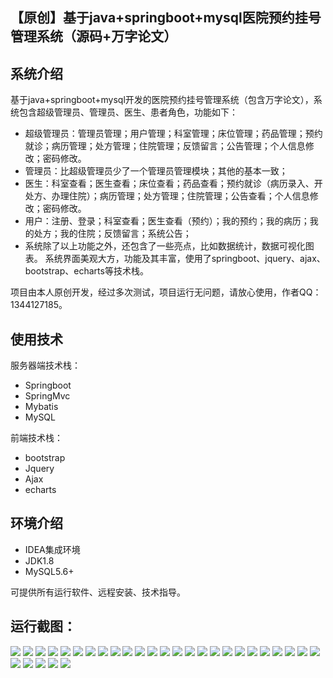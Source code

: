 ## 【原创】基于java+springboot+mysql医院预约挂号管理系统（源码+万字论文）

## 系统介绍

基于java+springboot+mysql开发的医院预约挂号管理系统（包含万字论文），系统包含超级管理员、管理员、医生、患者角色，功能如下：
- 超级管理员：管理员管理；用户管理；科室管理；床位管理；药品管理；预约就诊；病历管理；处方管理；住院管理；反馈留言；公告管理；个人信息修改；密码修改。
- 管理员：比超级管理员少了一个管理员管理模块；其他的基本一致；
- 医生：科室查看；医生查看；床位查看；药品查看；预约就诊（病历录入、开处方、办理住院）；病历管理；处方管理；住院管理；公告查看；个人信息修改；密码修改。
- 用户：注册、登录；科室查看；医生查看（预约）；我的预约；我的病历；我的处方；我的住院；反馈留言；系统公告；
- 系统除了以上功能之外，还包含了一些亮点，比如数据统计，数据可视化图表。
系统界面美观大方，功能及其丰富，使用了springboot、jquery、ajax、bootstrap、echarts等技术栈。

项目由本人原创开发，经过多次测试，项目运行无问题，请放心使用，作者QQ：1344127185。

## 使用技术

服务器端技术栈：

- Springboot
- SpringMvc
- Mybatis
- MySQL

前端技术栈：

- bootstrap
- Jquery
- Ajax
- echarts

## 环境介绍

- IDEA集成环境
- JDK1.8
- MySQL5.6+

可提供所有运行软件、远程安装、技术指导。

## 运行截图：
![](https://github.com/itcoderyhl/hospitalMgr/blob/main/images/2.png)
![](https://github.com/itcoderyhl/hospitalMgr/blob/main/images/3.png)
![](https://github.com/itcoderyhl/hospitalMgr/blob/main/images/4.png)
![](https://github.com/itcoderyhl/hospitalMgr/blob/main/images/5.png)
![](https://github.com/itcoderyhl/hospitalMgr/blob/main/images/6.png)
![](https://github.com/itcoderyhl/hospitalMgr/blob/main/images/7.png)
![](https://github.com/itcoderyhl/hospitalMgr/blob/main/images/8.png)
![](https://github.com/itcoderyhl/hospitalMgr/blob/main/images/9.png)
![](https://github.com/itcoderyhl/hospitalMgr/blob/main/images/10.png)
![](https://github.com/itcoderyhl/hospitalMgr/blob/main/images/11.png)
![](https://github.com/itcoderyhl/hospitalMgr/blob/main/images/12.png)
![](https://github.com/itcoderyhl/hospitalMgr/blob/main/images/13.png)
![](https://github.com/itcoderyhl/hospitalMgr/blob/main/images/14.png)
![](https://github.com/itcoderyhl/hospitalMgr/blob/main/images/15.png)
![](https://github.com/itcoderyhl/hospitalMgr/blob/main/images/16.png)
![](https://github.com/itcoderyhl/hospitalMgr/blob/main/images/17.png)
![](https://github.com/itcoderyhl/hospitalMgr/blob/main/images/18.png)
![](https://github.com/itcoderyhl/hospitalMgr/blob/main/images/19.png)
![](https://github.com/itcoderyhl/hospitalMgr/blob/main/images/20.png)
![](https://github.com/itcoderyhl/hospitalMgr/blob/main/images/21.png)
![](https://github.com/itcoderyhl/hospitalMgr/blob/main/images/22.png)
![](https://github.com/itcoderyhl/hospitalMgr/blob/main/images/23.png)
![](https://github.com/itcoderyhl/hospitalMgr/blob/main/images/24.png)
![](https://github.com/itcoderyhl/hospitalMgr/blob/main/images/25.png)
![](https://github.com/itcoderyhl/hospitalMgr/blob/main/images/26.png)
![](https://github.com/itcoderyhl/hospitalMgr/blob/main/images/27.png)
![](https://github.com/itcoderyhl/hospitalMgr/blob/main/images/28.png)
![](https://github.com/itcoderyhl/hospitalMgr/blob/main/images/29.png)
![](https://github.com/itcoderyhl/hospitalMgr/blob/main/images/30.png)
![](https://github.com/itcoderyhl/hospitalMgr/blob/main/images/31.png)

